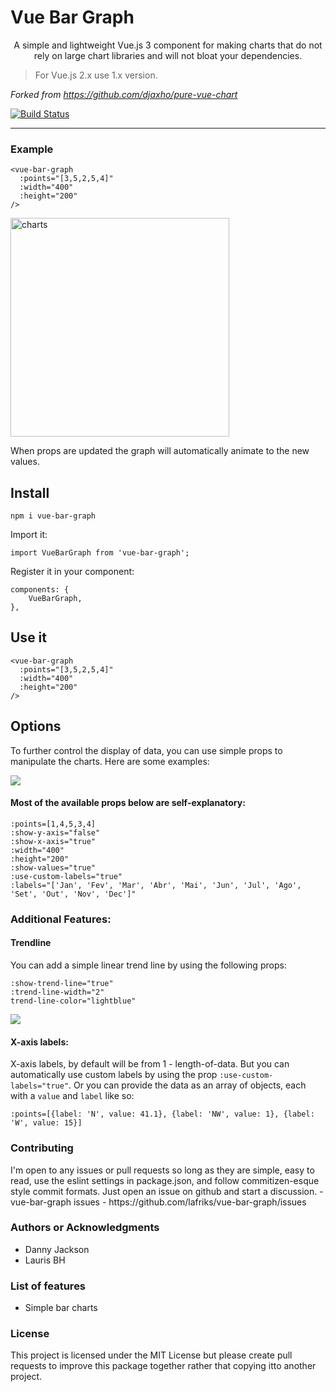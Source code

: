 <p align="center">
  <h1>Vue Bar Graph</h1>
</p>
<p align="center">
    A simple and lightweight Vue.js 3 component for making charts that do not rely on large chart libraries and will not bloat your dependencies.
</p>

> For Vue.js 2.x use 1.x version.

*Forked from https://github.com/djaxho/pure-vue-chart*

[![Build Status](https://cloud.drone.io/api/badges/lafriks/vue-bar-graph/status.svg)](https://cloud.drone.io/lafriks/vue-bar-graph)

<hr/>

<h3>Example</h3>

```
<vue-bar-graph
  :points="[3,5,2,5,4]"
  :width="400"
  :height="200"
/>
```

<img src="src/assets/charts.gif" alt="charts" width="350"/>

<p>When props are updated the graph will automatically animate to the new values.</p>

## Install
```
npm i vue-bar-graph
```
Import it:
```
import VueBarGraph from 'vue-bar-graph';
```
Register it in your component:
```
components: {
    VueBarGraph,
},
```
## Use it
```
<vue-bar-graph
  :points="[3,5,2,5,4]"
  :width="400"
  :height="200"
/>
```
## Options
<p>To further control the display of data, you can use simple props to manipulate the charts. Here are some examples:</p>

![](src/assets/chart-examples.png)

#### Most of the available props below are self-explanatory:
```
:points=[1,4,5,3,4]
:show-y-axis="false"
:show-x-axis="true"
:width="400"
:height="200"
:show-values="true"
:use-custom-labels="true"
:labels="['Jan', 'Fev', 'Mar', 'Abr', 'Mai', 'Jun', 'Jul', 'Ago', 'Set', 'Out', 'Nov', 'Dec']"
```

### Additional Features:
#### Trendline
You can add a simple linear trend line by using the following props:
```
:show-trend-line="true"
:trend-line-width="2"
trend-line-color="lightblue"
```
![](src/assets/trendline.png)

#### X-axis labels:
X-axis labels, by default will be from 1 - length-of-data.
But you can automatically use custom labels by using the prop `:use-custom-labels="true"`.
Or you can provide the data as an array of objects, each with a `value` and `label` like so:
```
:points=[{label: 'N', value: 41.1}, {label: 'NW', value: 1}, {label: 'W', value: 15}]
```

<h3>Contributing</h3>
I'm open to any issues or pull requests so long as
they are simple, easy to read, use the eslint settings in package.json, 
and follow commitizen-esque style commit formats. Just open an issue on github and start a discussion.
- vue-bar-graph issues - https://github.com/lafriks/vue-bar-graph/issues

<h3>Authors or Acknowledgments</h3>

<ul>
  <li>Danny Jackson</li>
  <li>Lauris BH</li>
</ul>

<h3> List of features </h3>
<ul>
  <li>Simple bar charts</li>
</ul>

<h3>License</h3>

This project is licensed under the MIT License but please create pull requests to improve this package together rather that copying itto another project.
